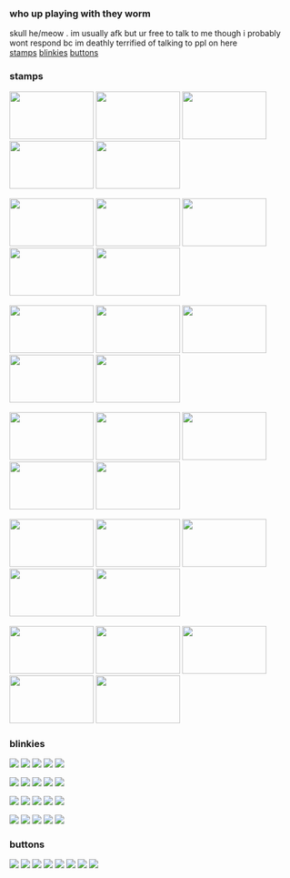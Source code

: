 ### who up playing with they worm <br>
skull he/meow . im usually afk but ur free to talk to me though i probably wont respond bc im deathly terrified of talking to ppl on here<br>
<a href="https://github.com/lockerhead#stamps">stamps</a> <a href="https://github.com/lockerhead#blinkies">blinkies</a> <a href="https://github.com/lockerhead#buttons">buttons</a>

### stamps
<img width="148px" height="84px" src="https://cdn.discordapp.com/attachments/979907507298398248/1117539171213521007/jesussaysnotohomestuck.png"> <img width="148px" height="84px" src="https://cdn.discordapp.com/attachments/979907507298398248/1117538096527982733/kaworugrill.png"> <img width="148px" height="84px" src="https://cdn.discordapp.com/attachments/979907507298398248/1117539543705460866/isupportyaoi.png"> <img width="148px" height="84px" src="https://cdn.discordapp.com/attachments/979907507298398248/1117539171591016558/jon.gif"> <img width="148px" height="84px" src="https://cdn.discordapp.com/attachments/979907507298398248/1117266294148976730/eddashdastamp.png"><br>

<img width="148px" height="84px" src="https://cdn.discordapp.com/attachments/979907507298398248/1117267443866411108/usethunderbolt.png"> <img width="148px" height="84px" src="https://cdn.discordapp.com/attachments/979907507298398248/1117547866861346816/absol.gif"> <img width="148px" height="84px" src="https://cdn.discordapp.com/attachments/979907507298398248/1117546027797450832/gallade.gif"> <img width="148px" height="84px" src="https://cdn.discordapp.com/attachments/979907507298398248/1049464996934996018/primarina.gif"> <img width="148px" height="84px" src="https://cdn.discordapp.com/attachments/979907507298398248/1117548157790859284/wewillfuckingkillyou.png"><br>

<img width="148px" height="84px" src="https://cdn.discordapp.com/attachments/979907507298398248/1045760157822488658/ibotherpeople.png"> <img width="148px" height="84px" src="https://cdn.discordapp.com/attachments/979907507298398248/1045761264384753664/macncheese.png"> <img width="148px" height="84px" src="https://cdn.discordapp.com/attachments/979907507298398248/1117521449624801323/transflag.gif"> <img width="148px" height="84px" src="https://cdn.discordapp.com/attachments/979907507298398248/1117523085185257642/tumblr_pucyp2bO441xwjivko8_100.png"> <img width="148px" height="84px" src="https://cdn.discordapp.com/attachments/979907507298398248/1117552172171808821/homelessstyle.gif">

<img width="148px" height="84px" src="https://cdn.discordapp.com/attachments/979907507298398248/1117992246843809853/68747470733a2f2f6b696368692e6e656f6369746965732e6f72672f622f626565677374616d707a32332e676966.gif"> <img width="148px" height="84px" src="https://cdn.discordapp.com/attachments/979907507298398248/1117992293308301462/sharksarecool.png"> <img width="148px" height="84px" src="https://cdn.discordapp.com/attachments/979907507298398248/1117992305966710795/rainbow.png"> <img width="148px" height="84px" src="https://cdn.discordapp.com/attachments/979907507298398248/1117992317639479379/mongusstamp.png"> <img width="148px" height="84px" src="https://cdn.discordapp.com/attachments/979907507298398248/1117992972278059028/imjustdie.png">

<img width="148px" height="84px" src="https://cdn.discordapp.com/attachments/979907507298398248/1118028707563589642/yaoiwater.png"> <img width="148px" height="84px" src="https://cdn.discordapp.com/attachments/979907507298398248/1118027760548454452/rainbowdash.gif"> <img width="148px" height="84px" src="https://cdn.discordapp.com/attachments/979907507298398248/1118027750859604038/dickfelloff.png"> <img width="148px" height="84px" src="https://cdn.discordapp.com/attachments/979907507298398248/1118033771485216819/glowinthedarkstars.png"> <img width="148px" height="84px" src="https://cdn.discordapp.com/attachments/979907507298398248/1047632179137609908/Untitled2081_20221130131121.png">

<img width="148px" height="84px" src="https://cdn.discordapp.com/attachments/979907507298398248/1047632078675648522/Untitled2085.png"> <img width="148px" height="84px" src="https://cdn.discordapp.com/attachments/979907507298398248/1118033792779702312/fuckingstupid.png"> <img width="148px" height="84px" src="https://cdn.discordapp.com/attachments/979907507298398248/1118033782625271838/ilovemakingcharacters.gif"> <img width="148px" height="84px" src="https://cdn.discordapp.com/attachments/979907507298398248/1049465444081356850/image.png"> <img width="148px" height="84px" src="https://cdn.discordapp.com/attachments/979907507298398248/1118038720164147260/nepetaward.gif">

### blinkies
<img src="https://cdn.discordapp.com/attachments/979907507298398248/1015660401729486908/boofnhooBlinkieObsession.gif"> <img src="https://cdn.discordapp.com/attachments/979907507298398248/1010967787008696320/blinktastic_smilecuz.gif"> <img src="https://cdn.discordapp.com/attachments/979907507298398248/1008714038471049236/ezgif-1-4fa278155a.gif"> <img src="https://cdn.discordapp.com/attachments/979907507298398248/1036299452715114567/internetloserblinky.gif"> <img src="https://cdn.discordapp.com/attachments/979907507298398248/1051295810404503572/bitchpiss.gif"><br>

<img src="https://cdn.discordapp.com/attachments/979907507298398248/1117522827021660190/tumblr_pnnp311kAN1wjbxyqo6_250.gif"> <img src="https://cdn.discordapp.com/attachments/979907507298398248/1036303867484323870/Blinkie_143__site_.gif"> <img src="https://cdn.discordapp.com/attachments/979907507298398248/1036298634850992148/droppedblinky.gif"> <img src="https://cdn.discordapp.com/attachments/979907507298398248/1010967726870761512/blinkylaundry.gif"> <img src="https://media.discordapp.net/attachments/979907507298398248/1008714530882330755/ezgif-4-bdc1244c97.gif?width=187&height=25"><br>

<img src="https://cdn.discordapp.com/attachments/979907507298398248/1041149360701984838/callieblink3.gif"> <img src="https://cdn.discordapp.com/attachments/979907507298398248/1051295810735849492/cheerios.gif"> <img src="https://cdn.discordapp.com/attachments/979907507298398248/1040437800971018300/blinkiesCafe-e2.gif"> <img src="https://cdn.discordapp.com/attachments/979907507298398248/1036300235498065991/oldskoolblinky.gif"> <img src="https://cdn.discordapp.com/attachments/979907507298398248/1118006915633512528/blinkiebroke.gif"><br>

<img src="https://media.discordapp.net/attachments/979907507298398248/1051295811071381504/fishfriend.gif?width=187&height=25"> <img src="https://media.discordapp.net/attachments/979907507298398248/1051295811662790707/glitch.gif?width=187&height=25"> <img src="https://cdn.discordapp.com/attachments/979907507298398248/1040450994422681671/airguitarblinky.gif"> <img src="https://cdn.discordapp.com/attachments/979907507298398248/1040449155438485646/growupblinky.gif"> <img src="https://media.discordapp.net/attachments/979907507298398248/1051295811356610670/giantsquid.gif?width=187&height=25">

### buttons
<img src="https://cdn.discordapp.com/attachments/979907507298398248/1049457286604652564/17776.gif"> <img src="https://cdn.discordapp.com/attachments/979907507298398248/1117554188679909457/SKELETON.gif"> <img src="https://cdn.discordapp.com/attachments/979907507298398248/1117554155393908746/3ds.png"> <img src="https://cdn.discordapp.com/attachments/979907507298398248/1117554300411977858/sylveon.gif"> <img src="https://cdn.discordapp.com/attachments/979907507298398248/1117554239863001178/PISS.gif"> <img src="https://cdn.discordapp.com/attachments/979907507298398248/1117554280849747978/tetris.gif"> <img src="https://cdn.discordapp.com/attachments/979907507298398248/1117554199492821132/winxp.gif"> <img src="https://cdn.discordapp.com/attachments/979907507298398248/1117554312965521549/yumenikki5.gif">
